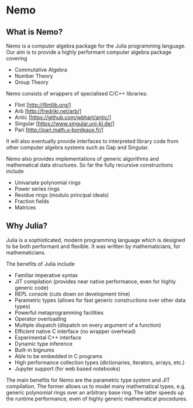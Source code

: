 # Nemo

## What is Nemo?

Nemo is a computer algebra package for the Julia programming language. Our aim is to provide a highly
performant computer algebra package covering

  - Commutative Algebra
  - Number Theory
  - Group Theory

Nemo consists of wrappers of specialised C/C++ libraries:

  - Flint    [http://flintlib.org/]
  - Arb      [http://fredrikj.net/arb/]
  - Antic    [https://github.com/wbhart/antic/]
  - Singular [https://www.singular.uni-kl.de/]
  - Pari     [http://pari.math.u-bordeaux.fr/]

It will also eventually provide interfaces to interpreted library code from other computer algebra
systems such as Gap and Singular.

Nemo also provides implementations of generic algorithms and mathematical data structures. So far the
fully recursive constructions include

  - Univariate polynomial rings
  - Power series rings
  - Residue rings (modulo principal ideals)
  - Fraction fields
  - Matrices

## Why Julia?

Julia is a sophisticated, modern programming language which is designed to be both performant and
flexible. It was written by mathematicians, for mathematicians.

The benefits of Julia include

  - Familiar imperative syntax
  - JIT compilation (provides near native performance, even for highly generic code)
  - REPL console (cuts down on development time)
  - Parametric types (allows for fast generic constructions over other data types)
  - Powerful metaprogramming facilities
  - Operator overloading
  - Multiple dispatch (dispatch on every argument of a function)
  - Efficient native C interface (no wrapper overhead)
  - Experimental C++ interface
  - Dynamic type inference
  - Built-in bignums
  - Able to be embedded in C programs
  - High performance collection types (dictionaries, iterators, arrays, etc.)
  - Jupyter support (for web based notebooks)

The main benefits for Nemo are the parametric type system and JIT compilation. The former allows us to
model many mathematical types, e.g. generic polynomial rings over an arbitrary base ring. The latter
speeds up the runtime performance, even of highly generic mathematical procedures.

